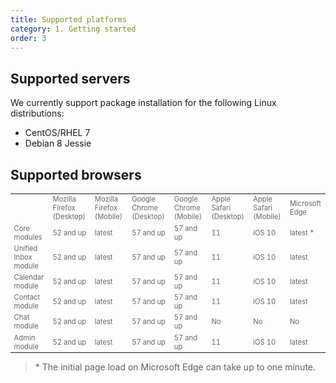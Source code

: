 ```yaml
---
title: Supported platforms
category: 1. Getting started
order: 3
---
```


Supported servers
-----------------

We currently support package installation for the following Linux distributions:

* CentOS/RHEL 7
* Debian 8 Jessie


Supported browsers
------------------

<table style="font-size: 0.8em; color: #666">
<tbody>
<tr>
<td markdown="span"></td>
<td markdown="span">Mozilla Firefox (Desktop)</td>
<td markdown="span">Mozilla Firefox (Mobile)</td>
<td markdown="span">Google Chrome (Desktop)</td>
<td markdown="span">Google Chrome (Mobile)</td>
<td markdown="span">Apple Safari (Desktop)</td>
<td markdown="span">Apple Safari (Mobile)</td>
<td markdown="span">Microsoft Edge</td>
</tr>
<tr>
<td markdown="span">Core modules</td>
<td markdown="span">52 and up</td>
<td markdown="span">latest</td>
<td markdown="span">57 and up</td>
<td markdown="span">57 and up</td>
<td markdown="span">11</td>
<td markdown="span">iOS 10</td>
<td markdown="span">latest *</td>
</tr>
<tr>
<td markdown="span">Unified Inbox module</td>
<td markdown="span">52 and up</td>
<td markdown="span">latest</td>
<td markdown="span">57 and up</td>
<td markdown="span">57 and up</td>
<td markdown="span">11</td>
<td markdown="span">iOS 10</td>
<td markdown="span">latest </td>
</tr>
<tr>
<td markdown="span">Calendar module</td>
<td markdown="span">52 and up</td>
<td markdown="span">latest</td>
<td markdown="span">57 and up</td>
<td markdown="span">57 and up</td>
<td markdown="span">11</td>
<td markdown="span">iOS 10</td>
<td markdown="span">latest </td>
</tr>
<tr>
<td markdown="span">Contact module</td>
<td markdown="span">52 and up</td>
<td markdown="span">latest</td>
<td markdown="span">57 and up</td>
<td markdown="span">57 and up</td>
<td markdown="span">11</td>
<td markdown="span">iOS 10</td>
<td markdown="span">latest </td>
</tr>
<tr>
<td markdown="span">Chat module</td>
<td markdown="span">52 and up</td>
<td markdown="span">latest</td>
<td markdown="span">57 and up</td>
<td markdown="span">57 and up</td>
<td markdown="span">No</td>
<td markdown="span">No</td>
<td markdown="span">No </td>
</tr>
<tr>
<td markdown="span">Admin module</td>
<td markdown="span">52 and up</td>
<td markdown="span">latest</td>
<td markdown="span">57 and up</td>
<td markdown="span">57 and up</td>
<td markdown="span">11</td>
<td markdown="span">iOS 10</td>
<td markdown="span">latest </td>
</tr>
</tbody>
</table>


> \* The initial page load on Microsoft Edge can take up to one minute.